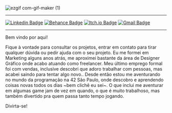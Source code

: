 ![ezgif com-gif-maker (1)](https://user-images.githubusercontent.com/58776467/95799714-e8e2bc80-0ccb-11eb-93d4-a9c82ba1b9fc.gif)


---


[![Linkedin Badge](https://img.shields.io/badge/-gabriellasenraaraujo-blue?style=flat-square&logo=Linkedin&logoColor=white&link=https://www.linkedin.com/in/gabriellasenraaraujo/)](https://www.linkedin.com/in/gabriellasenraaraujo/)
[![Behance Badge](https://img.shields.io/badge/-GabriellaSenra-black?style=flat-square&logo=Behance&logoColor=white&link=https://www.behance.net/GabriellaSenra)](https://www.behance.net/GabriellaSenra)
[![Itch.io Badge](https://img.shields.io/badge/-GabriellaSenra-purple?style=flat-square&logo=Itch.io&logoColor=white&link=https://gsenra-a.itch.io/)](https://gsenra-a.itch.io/)
[![Gmail Badge](https://img.shields.io/badge/-gabriella.senra@gmail.com-c14438?style=flat-square&logo=Gmail&logoColor=white&link=mailto:gabriella.senra@gmail.com)](mailto:gabriella.senra@gmail.com)


---


Bem vindo por aqui!

Fique à vontade para consultar os projetos, entrar em contato para tirar qualquer dúvida ou pedir ajuda com o seu projeto. Eu me formei em Marketing alguns anos atrás, me
aproximei bastante da área de Designer Gráfico onde acabo atuando como freelancer. Meu último emprego formal foi com vendas, inclusive descobri que adoro trabalhar com
pessoas, mas acabei saindo para tentar algo novo.. Desde então estou me aventurando no mundo da programação na 42 São Paulo, onde descobro e aprendendo coisas novas todos os dias ~bem clichê eu sei~. O que inclui me aventurar em algumas game jam de vez em quando, o que é muito trabalhoso, mas também divertido pra quem passa tanto tempo jogando.

Divirta-se!
